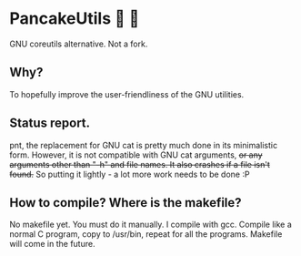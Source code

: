 
# PancakeUtils 🥞 🧰 
GNU coreutils alternative. Not a fork.
## Why?
To hopefully improve the user-friendliness of the GNU utilities.
## Status report.
pnt, the replacement for GNU cat is pretty much done in its minimalistic form. However, it is not compatible with GNU cat arguments, ~~or any arguments other than "-h" and file names. It also crashes if a file isn't found.~~
So putting it lightly - a lot more work needs to be done :P
## How to compile? Where is the makefile?
No makefile yet. You must do it manually.
I compile with gcc. Compile like a normal C program, copy to /usr/bin, repeat for all the programs.
Makefile will come in the future.
